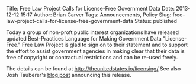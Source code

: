 Title: Free Law Project Calls for License-Free Government Data
Date: 2013-12-12 15:17
Author: Brian Carver
Tags: Announcements, Policy
Slug: free-law-project-calls-for-license-free-government-data
Status: published

Today a group of non-proft public interest organizations have released
updated Best-Practices Language for Making Government Data
"License-Free." Free Law Project is glad to sign on to their statement
and to support the effort to assist government agencies in making clear
that their data is free of copyright or contractual restrictions and can
be re-used freely.

The details can be found at <http://theunitedstates.io/licensing/> See
also Josh Tauberer's [blog
post](http://razor.occams.info/blog/2013/12/12/updated-guidance-for-federal-agencies-open-data-licensing/)
announcing this release.


